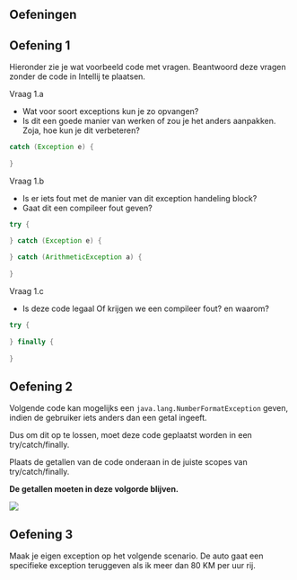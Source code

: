## Oefeningen

## Oefening 1

Hieronder zie je wat voorbeeld code met vragen. Beantwoord deze vragen zonder de code in Intellij te plaatsen.

Vraag 1.a

- Wat voor soort exceptions kun je zo opvangen?
- Is dit een goede manier van werken of zou je het anders aanpakken. Zoja, hoe kun je dit verbeteren?

```java
catch (Exception e) {
     
}

```

Vraag 1.b

- Is er iets fout met de manier van dit exception handeling block?
- Gaat dit een compileer fout geven?

```java
try {

} catch (Exception e) {
   
} catch (ArithmeticException a) {
    
}
```

Vraag 1.c

- Is deze code legaal Of krijgen we een compileer fout? en waarom?

```java
try {
    
} finally {
   
}
```

<div style='page-break-after: always;'></div>

## Oefening 2

Volgende code kan mogelijks een `java.lang.NumberFormatException` geven, indien de gebruiker iets anders dan een getal ingeeft.

Dus om dit op te lossen, moet deze code geplaatst worden in een try/catch/finally.

Plaats de getallen van de code onderaan in de juiste scopes van try/catch/finally.

**De getallen moeten in deze volgorde blijven.**

![](opdracht%20exceptions.png)

## Oefening 3

Maak je eigen exception op het volgende scenario. De auto gaat een specifieke exception teruggeven als ik meer dan 80 KM per uur rij.
